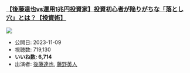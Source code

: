 ### [【後藤達也vs運用1兆円投資家】投資初心者が陥りがちな「落とし穴」とは？【投資術】](https://www.youtube.com/watch?v=ij7b2WxCrno)
[![](https://img.youtube.com/vi/ij7b2WxCrno/sddefault.jpg)](https://www.youtube.com/watch?v=ij7b2WxCrno)
-   公開日: 2023-11-09
-   視聴数: 719,130
-   **いいね数: 6,714**
-   出演者: [後藤達也](/rehacq_fan/people/後藤達也 "wikilink"), [藤野英人](/rehacq_fan/people/藤野英人 "wikilink")
